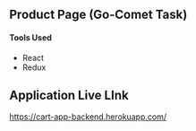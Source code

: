 ## Product Page (Go-Comet Task)

#### Tools Used

- React
- Redux

## Application Live LInk

https://cart-app-backend.herokuapp.com/
